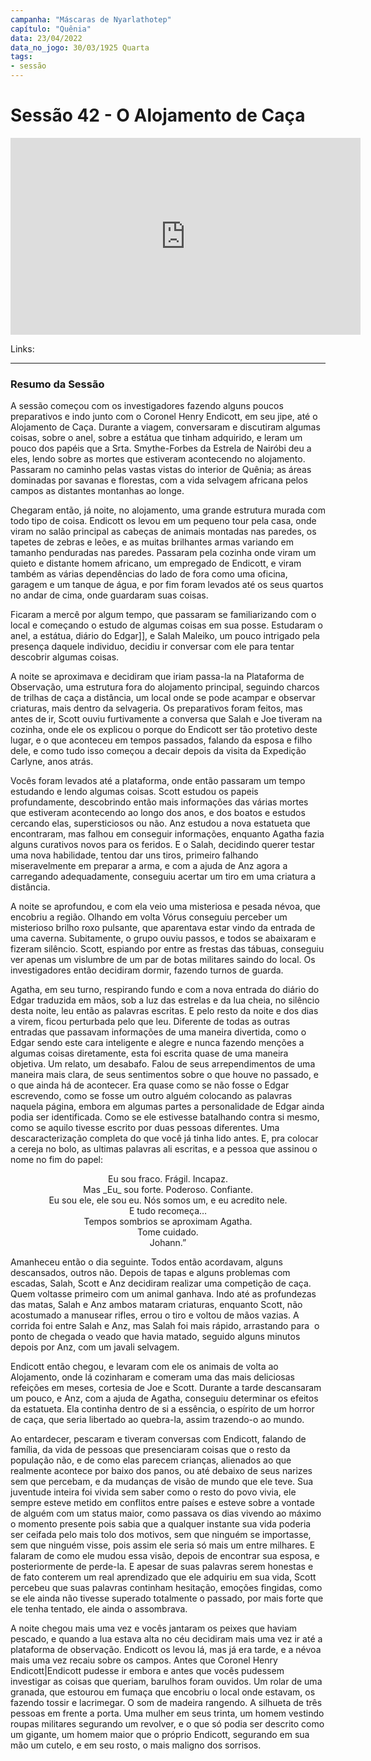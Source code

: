 ```yaml
---
campanha: "Máscaras de Nyarlathotep"
capítulo: "Quênia"
data: 23/04/2022
data_no_jogo: 30/03/1925 Quarta
tags: 
- sessão
---
```

# Sessão 42 - O Alojamento de Caça 

<div align="center"><iframe width="560" height="315" src="https://www.youtube.com/embed/I4OnJTr3npM" title="YouTube video player" frameborder="0" allow="accelerometer; autoplay; clipboard-write; encrypted-media; gyroscope; picture-in-picture" allowfullscreen></iframe></div>

Links:

---
### Resumo da Sessão
A sessão começou com os investigadores fazendo alguns poucos preparativos e indo junto com o Coronel Henry Endicott, em seu jipe, até o Alojamento de Caça. Durante a viagem, conversaram e discutiram algumas coisas, sobre o anel, sobre a estátua que tinham adquirido, e leram um pouco dos papéis que a Srta. Smythe-Forbes da Estrela de Nairóbi deu a eles, lendo sobre as mortes que estiveram acontecendo no alojamento. Passaram no caminho pelas vastas vistas do interior de Quênia; as áreas dominadas por savanas e florestas, com a vida selvagem africana pelos campos as distantes montanhas ao longe.

Chegaram então, já noite, no alojamento, uma grande estrutura murada com todo tipo de coisa. Endicott os levou em um pequeno tour pela casa, onde viram no salão principal as cabeças de animais montadas nas paredes, os tapetes de zebras e leões, e as muitas brilhantes armas variando em tamanho penduradas nas paredes. Passaram pela cozinha onde viram um quieto e distante homem africano, um empregado de Endicott, e viram também as várias dependências do lado de fora como uma oficina, garagem e um tanque de água, e por fim foram levados até os seus quartos no andar de cima, onde guardaram suas coisas.

Ficaram a mercê por algum tempo, que passaram se familiarizando com o local e começando o estudo de algumas coisas em sua posse. Estudaram o anel, a estátua, diário do Edgar]], e Salah Maleiko, um pouco intrigado pela presença daquele individuo, decidiu ir conversar com ele para tentar descobrir algumas coisas.

A noite se aproximava e decidiram que iriam passa-la na Plataforma de Observação, uma estrutura fora do alojamento principal, seguindo charcos de trilhas de caça a distância, um local onde se pode acampar e observar criaturas, mais dentro da selvageria. Os preparativos foram feitos, mas antes de ir, Scott ouviu furtivamente a conversa que Salah e Joe tiveram na cozinha, onde ele os explicou o porque do Endicott ser tão protetivo deste lugar, e o que aconteceu em tempos passados, falando da esposa e filho dele, e como tudo isso começou a decair depois da visita da Expedição Carlyne, anos atrás.

Vocês foram levados até a plataforma, onde então passaram um tempo estudando e lendo algumas coisas. Scott estudou os papeis profundamente, descobrindo então mais informações das várias mortes que estiveram acontecendo ao longo dos anos, e dos boatos e estudos cercando elas, supersticiosos ou não. Anz estudou a nova estatueta que encontraram, mas falhou em conseguir informações, enquanto Agatha fazia alguns curativos novos para os feridos. E o Salah, decidindo querer testar uma nova habilidade, tentou dar uns tiros, primeiro falhando miseravelmente em preparar a arma, e com a ajuda de Anz agora a carregando adequadamente, conseguiu acertar um tiro em uma criatura a distância.

A noite se aprofundou, e com ela veio uma misteriosa e pesada névoa, que encobriu a região. Olhando em volta Vórus conseguiu perceber um misterioso brilho roxo pulsante, que aparentava estar vindo da entrada de uma caverna. Subitamente, o grupo ouviu passos, e todos se abaixaram e fizeram silêncio. Scott, espiando por entre as frestas das tábuas, conseguiu ver apenas um vislumbre de um par de botas militares saindo do local. Os investigadores então decidiram dormir, fazendo turnos de guarda.

Agatha, em seu turno, respirando fundo e com a nova entrada do diário do Edgar traduzida em mãos, sob a luz das estrelas e da lua cheia, no silêncio desta noite, leu então as palavras escritas. E pelo resto da noite e dos dias a virem, ficou perturbada pelo que leu. Diferente de todas as outras entradas que passavam informações de uma maneira divertida, como o Edgar sendo este cara inteligente e alegre e nunca fazendo menções a algumas coisas diretamente, esta foi escrita quase de uma maneira objetiva. Um relato, um desabafo. Falou de seus arrependimentos de uma maneira mais clara, de seus sentimentos sobre o que houve no passado, e o que ainda há de acontecer. Era quase como se não fosse o Edgar escrevendo, como se fosse um outro alguém colocando as palavras naquela página, embora em algumas partes a personalidade de Edgar ainda podia ser identificada. Como se ele estivesse batalhando contra si mesmo, como se aquilo tivesse escrito por duas pessoas diferentes. Uma descaracterização completa do que você já tinha lido antes. E, pra colocar a cereja no bolo, as ultimas palavras ali escritas, e a pessoa que assinou o nome no fim do papel:
<div align="center">Eu sou fraco. Frágil. Incapaz. <br>Mas _Eu_ sou forte. Poderoso. Confiante. <br>Eu sou ele, ele sou eu. Nós somos um, e eu acredito nele. <br>E tudo recomeça… <br>Tempos sombrios se aproximam Agatha. <br>Tome cuidado. <br>Johann.”
</div>

Amanheceu então o dia seguinte. Todos então acordavam, alguns descansados, outros não. Depois de tapas e alguns problemas com escadas, Salah, Scott e Anz decidiram realizar uma competição de caça. Quem voltasse primeiro com um animal ganhava. Indo até as profundezas das matas, Salah e Anz ambos mataram criaturas, enquanto Scott, não acostumado a manusear rifles, errou o tiro e voltou de mãos vazias. A corrida foi entre Salah e Anz, mas Salah foi mais rápido, arrastando para  o ponto de chegada o veado que havia matado, seguido alguns minutos depois por Anz, com um javali selvagem.

Endicott então chegou, e levaram com ele os animais de volta ao Alojamento, onde lá cozinharam e comeram uma das mais deliciosas refeições em meses, cortesia de Joe e Scott. Durante a tarde descansaram um pouco, e Anz, com a ajuda de Agatha, conseguiu determinar os efeitos da estatueta. Ela continha dentro de si a essência, o espírito de um horror de caça, que seria libertado ao quebra-la, assim trazendo-o ao mundo.

Ao entardecer, pescaram e tiveram conversas com Endicott, falando de família, da vida de pessoas que presenciaram coisas que o resto da população não, e de como elas parecem crianças, alienados ao que realmente acontece por baixo dos panos, ou até debaixo de seus narizes sem que percebam, e da mudanças de visão de mundo que ele teve. Sua juventude inteira foi vivida sem saber como o resto do povo vivia, ele sempre esteve metido em conflitos entre países e esteve sobre a vontade de alguém com um status maior, como passava os dias vivendo ao máximo o momento presente pois sabia que a qualquer instante sua vida poderia ser ceifada pelo mais tolo dos motivos, sem que ninguém se importasse, sem que ninguém visse, pois assim ele seria só mais um entre milhares. E falaram de como ele mudou essa visão, depois de encontrar sua esposa, e posteriormente de perde-la. E apesar de suas palavras serem honestas e de fato conterem um real aprendizado que ele adquiriu em sua vida, Scott percebeu que suas palavras continham hesitação, emoções fingidas, como se ele ainda não tivesse superado totalmente o passado, por mais forte que ele tenha tentado, ele ainda o assombrava.

A noite chegou mais uma vez e vocês jantaram os peixes que haviam pescado, e quando a lua estava alta no céu decidiram mais uma vez ir até a plataforma de observação. Endicott os levou lá, mas já era tarde, e a névoa mais uma vez recaiu sobre os campos. Antes que Coronel Henry Endicott|Endicott pudesse ir embora e antes que vocês pudessem investigar as coisas que queriam, barulhos foram ouvidos. Um rolar de uma granada, que estourou em fumaça que encobriu o local onde estavam, os fazendo tossir e lacrimegar. O som de madeira rangendo. A silhueta de três pessoas em frente a porta. Uma mulher em seus trinta, um homem vestindo roupas militares segurando um revolver, e o que só podia ser descrito como um gigante, um homem maior que o próprio Endicott, segurando em sua mão um cutelo, e em seu rosto, o mais maligno dos sorrisos.
